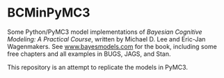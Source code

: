 # BCMinPyMC3
Some Python/PyMC3 model implementations of *Bayesian Cognitive Modeling: A Practical Course*, written by Michael D. Lee and Eric-Jan Wagenmakers.
See www.bayesmodels.com for the book, including some free chapters and all examples in BUGS, JAGS, and Stan.

This repository is an attempt to replicate the models in PyMC3.

